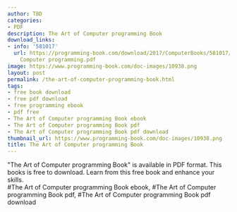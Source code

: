 ```yaml
---
author: TBD
categories:
- PDF
description: The Art of Computer programming Book
download_links:
- info: '581017'
  url: https://programming-book.com/download/2017/ComputerBooks/581017/The Art of
    Computer programming.pdf
image: https://www.programming-book.com/doc-images/10938.png
layout: post
permalink: /the-art-of-computer-programming-book.html
tags:
- free book download
- free pdf download
- free programming ebook
- pdf free
- The Art of Computer programming Book ebook
- The Art of Computer programming Book pdf
- The Art of Computer programming Book pdf download
thumbnail_url: https://www.programming-book.com/doc-images/10938.png
title: The Art of Computer programming Book
---
```


 
<div class="item-desc text-justify">
  "The Art of Computer programming Book" is available in PDF format. This books is free to download. Learn from this free book and enhance your skills.
  <br>
  #The Art of Computer programming Book ebook, #The Art of Computer programming Book pdf, #The Art of Computer programming Book pdf download
</div>
